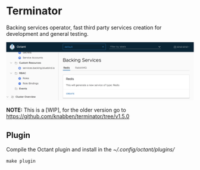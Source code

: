 Terminator
==========

Backing services operator, fast third party services creation for development and
general testing.

![Screenshot](https://raw.githubusercontent.com/knabben/terminator/master/screen/screenshot.png)

**NOTE:** This is a [WIP], for the older version go to https://github.com/knabben/terminator/tree/v1.5.0


## Plugin

Compile the Octant plugin and install in the *~/.config/octant/plugins/*
```
make plugin
```
